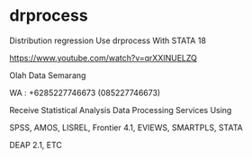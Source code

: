 # drprocess
Distribution regression Use drprocess With STATA 18

https://www.youtube.com/watch?v=qrXXINUELZQ

Olah Data Semarang

WA : +6285227746673 (085227746673)

Receive Statistical Analysis Data Processing Services Using

SPSS, AMOS, LISREL, Frontier 4.1, EVIEWS, SMARTPLS, STATA

DEAP 2.1, ETC

